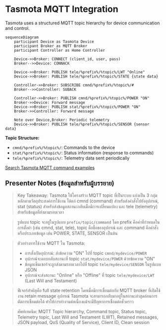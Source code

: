 # Tasmota MQTT Integration

Tasmota uses a structured MQTT topic hierarchy for device communication and control.

```mermaid
sequenceDiagram
    participant Device as Tasmota Device
    participant Broker as MQTT Broker
    participant Controller as Home Controller
    
    Device->>Broker: CONNECT (client_id, user, pass)
    Broker-->>Device: CONNACK
    
    Device->>Broker: PUBLISH tele/%prefix%/%topic%/LWT "Online"
    Device->>Broker: PUBLISH tele/%prefix%/%topic%/STATE {state data}
    
    Controller->>Broker: SUBSCRIBE cmnd/%prefix%/%topic%/#
    Broker-->>Controller: SUBACK
    
    Controller->>Broker: PUBLISH cmnd/%prefix%/%topic%/POWER "ON"
    Broker->>Device: Forward message
    Device->>Broker: PUBLISH stat/%prefix%/%topic%/POWER "ON"
    Broker->>Controller: Forward message
    
    Note over Device,Broker: Periodic telemetry
    Device->>Broker: PUBLISH tele/%prefix%/%topic%/SENSOR {sensor data}
```

**Topic Structure:**
- `cmnd/%prefix%/%topic%/`: Commands to the device
- `stat/%prefix%/%topic%/`: Status information (response to commands)
- `tele/%prefix%/%topic%/`: Telemetry data sent periodically

[Search Tasmota MQTT command examples](https://www.google.com/search?q=Tasmota+MQTT+command+examples+cheatsheet)

## Presenter Notes (ข้อมูลสำหรับผู้บรรยาย)

> Key Takeaway: Tasmota ใช้โครงสร้าง MQTT topic ที่เป็นระบบ แบ่งเป็น 3 กลุ่มหลักตามวัตถุประสงค์การใช้งาน ได้แก่ cmnd (command) สำหรับส่งคำสั่งไปยังอุปกรณ์, stat (status) สำหรับส่งข้อมูลสถานะกลับเมื่อมีการเปลี่ยนแปลง และ tele (telemetry) สำหรับข้อมูลที่ส่งตามรอบเวลา

> รูปแบบ topic จะอยู่ในรูปแบบ `prefix/topic/command` โดย prefix คือค่าที่กำหนดในการตั้งค่า (เช่น cmnd, stat, tele), topic คือชื่อของอุปกรณ์ และ command คือคำสั่งหรือประเภทข้อมูล เช่น POWER, STATE, SENSOR เป็นต้น

> ตัวอย่างการใช้งาน MQTT ใน Tasmota:
> - การสั่งเปิดอุปกรณ์: ส่งข้อความ "ON" ไปที่ topic `cmnd/mydevice/POWER`
> - อุปกรณ์จะตอบกลับสถานะที่ topic `stat/mydevice/POWER` ด้วยข้อความ "ON" 
> - ข้อมูลเซ็นเซอร์จะถูกส่งตามรอบเวลาไปที่ topic `tele/mydevice/SENSOR` ในรูปแบบ JSON
> - อุปกรณ์จะส่งสถานะ "Online" หรือ "Offline" ที่ topic `tele/mydevice/LWT` (Last Will and Testament)

> ฟีเจอร์สำคัญคือ full state retention โดยเมื่อมีการเชื่อมต่อกับ MQTT broker ที่เปิดใช้งาน retain message อุปกรณ์ Tasmota จะสามารถกลับมาอยู่ในสถานะล่าสุดก่อนการตัดการเชื่อมต่อได้ ทำให้การทำงานต่อเนื่องแม้จะมีปัญหาการเชื่อมต่อชั่วคราว

> ศัพท์เทคนิค: MQTT Topic hierarchy, Command topic, Status topic, Telemetry topic, Last Will and Testament (LWT), Retained messages, JSON payload, QoS (Quality of Service), Client ID, Clean session
